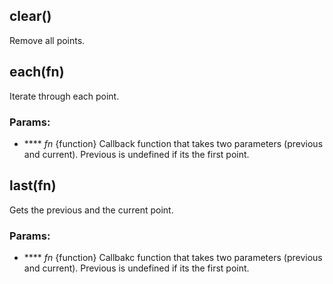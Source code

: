 

<!-- Start src/browser/logic.js -->

## clear()

Remove all points.

## each(fn)

Iterate through each point.

### Params:

* **** *fn* {function} Callback function that takes two parameters                      (previous and current). Previous is undefined
                     if its the first point.

## last(fn)

Gets the previous and the current point.

### Params:

* **** *fn* {function} Callbakc function that takes two parameters                      (previous and current). Previous is undefined
                     if its the first point.

<!-- End src/browser/logic.js -->

